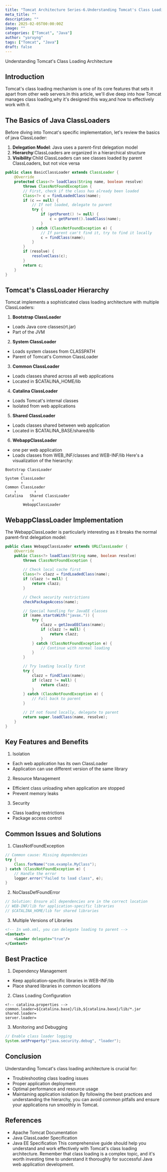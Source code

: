 ```yaml
---
title: "Tomcat Architecture Series-6.Understanding Tomcat's Class Loading Architecture"
meta_title: ""
description: ""
date: 2025-02-05T00:00:00Z
image: ""
categories: ["Tomcat", "Java"]
author: "yaruyng"
tags: ["Tomcat", "Java"]
draft: false
---
```

Understanding Tomcat's Class Loading Architecture
<!--more-->

## Introduction
Tomcat's class loading mechanism is one of its core features that sets it apart from other web servers.In this article, we'll dive deep into how Tomcat manages class loading,why it's designed this way,and how to effectively work with it.

## The Basics of Java ClassLoaders
Before diving into Tomcat's specific implementation, let's review the basics of java ClassLoader:
1. **Delegation Model**: Java uses a parent-first delegation model
2. **Hierarchy**:ClassLoaders are organized in a hierarchical structure
3. **Visibility**:Child ClassLoaders can see classes loaded by parent ClassLoaders, but not vice versa
```java
public class BasicClassLoader extends ClassLoader {
    @Override
    protected Class<?> loadClass(String name, boolean resolve) 
        throws ClassNotFoundException {
        // First, check if the class has already been loaded
        Class<?> c = findLoadedClass(name);
        if (c == null) {
            // If not loaded, delegate to parent
            try {
                if (getParent() != null) {
                    c = getParent().loadClass(name);
                }
            } catch (ClassNotFoundException e) {
                // If parent can't find it, try to find it locally
                c = findClass(name);
            }
        }
        if (resolve) {
            resolveClass(c);
        }
        return c;
    }
}

```
## Tomcat's ClassLoader Hierarchy
Tomcat implements a sophisticated class loading architecture with multiple ClassLoaders:
1. **Bootstrap ClassLoader**
  - Loads Java core classes(rt.jar)
  - Part of the JVM
2. **System ClassLoader**
  - Loads system classes from CLASSPATH
  - Parent of Tomcat's Common ClassLoader
3. **Common ClassLoader**
  - Loads classes  shared across all web applications
  - Located in $CATALINA_HOME/lib
4. **Catalina ClassLoader**
  - Loads Tomcat's internal classes
  - Isolated from web applications
5. **Shared ClassLoader**
  - Loads classes shared between web application
  - Located in $CATALINA_BASE/shared/lib
6. **WebappClassLoader**
  - one per web application
  - Loads classes from WEB_INF/classes and WEB-INF/lib
Here's a visualization of the hierarchy:
```text
Bootstrap ClassLoader
       ↑
System ClassLoader
       ↑
Common ClassLoader
    ↑        ↑
Catalina   Shared ClassLoader
            ↑
        WebappClassLoader

```
## WebappClassLoader Implementation
The WebappClassLoader is particularly interesting as it breaks the normal parent-first delegation model:
```java
public class WebappClassLoader extends URLClassLoader {
    @Override
    public Class<?> loadClass(String name, boolean resolve) 
        throws ClassNotFoundException {
        
        // Check local cache first
        Class<?> clazz = findLoadedClass(name);
        if (clazz != null) {
            return clazz;
        }

        // Check security restrictions
        checkPackageAccess(name);

        // Special handling for JavaEE classes
        if (name.startsWith("javax.")) {
            try {
                clazz = getJavaEEClass(name);
                if (clazz != null) {
                    return clazz;
                }
            } catch (ClassNotFoundException e) {
                // Continue with normal loading
            }
        }

        // Try loading locally first
        try {
            clazz = findClass(name);
            if (clazz != null) {
                return clazz;
            }
        } catch (ClassNotFoundException e) {
            // Fall back to parent
        }

        // If not found locally, delegate to parent
        return super.loadClass(name, resolve);
    }
}

```
## Key Features and Benefits
1. Isolation
  - Each web application has its own ClassLoader
  - Application can use different version of the same library
2. Resource Management
  - Efficient class unloading when application are stopped
  - Prevent memory leaks
3. Security
  - Class loading restrictions
  - Package access control

## Common Issues and Solutions
1. ClassNotFoundException
```java
// Common cause: Missing dependencies
try {
    Class.forName("com.example.MyClass");
} catch (ClassNotFoundException e) {
    // Handle the error
    logger.error("Failed to load class", e);
}
```
2. NoClassDefFoundError
```java
// Solution: Ensure all dependencies are in the correct location
// WEB-INF/lib for application-specific libraries
// $CATALINA_HOME/lib for shared libraries
```
3. Multiple Versions of Libraries
```xml
<!-- In web.xml, you can delegate loading to parent -->
<Context>
    <Loader delegate="true"/>
</Context>

```
## Best Practice
1. Dependency Management
  - Keep application-specific libraries in WEB-INF/lib
  - Place shared libraries in common locations
2. Class Loading Configuration
```properties
<!-- catalina.properties -->
common.loader=${catalina.base}/lib,${catalina.base}/lib/*.jar
shared.loader=
server.loader=
```
3. Monitoring and Debugging
```java
// Enable class loader logging
System.setProperty("java.security.debug", "loader");
```
## Conclusion
Understanding Tomcat's class loading architecture is crucial for:

- Troubleshooting class loading issues
- Proper application deployment
- Optimal performance and resource usage
- Maintaining application isolation
By following the best practices and understanding the hierarchy, you can avoid common pitfalls and ensure your applications run smoothly in Tomcat.

## References
- Apache Tomcat Documentation
- Java ClassLoader Specification
- Java EE Specification
This comprehensive guide should help you understand and work effectively with Tomcat's class loading architecture. Remember that class loading is a complex topic, and it's worth investing time to understand it thoroughly for successful Java web application development.
